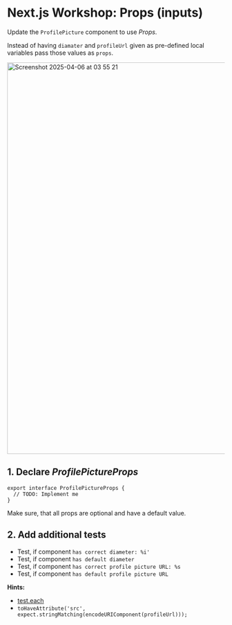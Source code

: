 # Next.js Workshop: Props (inputs)

Update the `ProfilePicture` component to use _Props_.

Instead of having `diamater` and `profileUrl` given as pre-defined local variables pass those values as `props`.

<img width="904" alt="Screenshot 2025-04-06 at 03 55 21" src="https://github.com/user-attachments/assets/b1a8b7ef-24bc-4346-b96b-e1d94e93c974" />


## 1. Declare _ProfilePictureProps_

```tsx
export interface ProfilePictureProps {
  // TODO: Implement me
}
```

Make sure, that all props are optional and have a default value.

## 2. Add additional tests

- Test, if component `has correct diameter: %i'`
- Test, if component `has default diameter`
- Test, if component `has correct profile picture URL: %s`
- Test, if component `has default profile picture URL`

**Hints:**

- [test.each](https://vitest.dev/api/#test-each)
- `toHaveAttribute('src', expect.stringMatching(encodeURIComponent(profileUrl)));`
